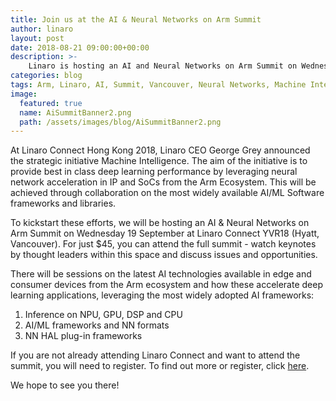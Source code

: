 ```yaml
---
title: Join us at the AI & Neural Networks on Arm Summit
author: linaro
layout: post
date: 2018-08-21 09:00:00+00:00
description: >-
    Linaro is hosting an AI and Neural Networks on Arm Summit on Wednesday 19 September at Linaro Connect YVR18, Hyatt Regency Vancouver.
categories: blog
tags: Arm, Linaro, AI, Summit, Vancouver, Neural Networks, Machine Intelligence, Machine Learning, Jem Davies, Chris Benson, Linaro Connect, YVR18
image:
  featured: true
  name: AiSummitBanner2.png
  path: /assets/images/blog/AiSummitBanner2.png
---
```

At Linaro Connect Hong Kong 2018, Linaro CEO George Grey announced the strategic initiative Machine Intelligence. The aim of the initiative is to provide best in class deep learning performance by leveraging neural network acceleration in IP and SoCs from the Arm Ecosystem. This will be achieved through collaboration on the most widely available AI/ML Software frameworks and libraries.

To kickstart these efforts, we will be hosting an AI & Neural Networks on Arm Summit on Wednesday 19 September at Linaro Connect YVR18 (Hyatt, Vancouver). For just $45, you can attend the full summit - watch keynotes by thought leaders within this space and discuss issues and opportunities.

There will be sessions on the latest AI technologies available in edge and consumer devices from the Arm ecosystem and how these accelerate deep learning applications, leveraging the most widely adopted AI frameworks:

1. Inference on NPU, GPU, DSP and CPU
2. AI/ML frameworks and NN formats
3. NN HAL plug-in frameworks

If you are not already attending Linaro Connect and want to attend the summit, you will need to register. To find out more or register, click [here](https://connect.linaro.org/ai-neural-networks-arm-summit/).

We hope to see you there!
